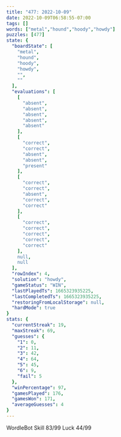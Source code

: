 ```yaml
---
title: "477: 2022-10-09"
date: 2022-10-09T06:58:55-07:00
tags: []
words: ["metal","hound","hoody","howdy"]
puzzles: [477]
state: {
  "boardState": [
    "metal",
    "hound",
    "hoody",
    "howdy",
    "",
    ""
  ],
  "evaluations": [
    [
      "absent",
      "absent",
      "absent",
      "absent",
      "absent"
    ],
    [
      "correct",
      "correct",
      "absent",
      "absent",
      "present"
    ],
    [
      "correct",
      "correct",
      "absent",
      "correct",
      "correct"
    ],
    [
      "correct",
      "correct",
      "correct",
      "correct",
      "correct"
    ],
    null,
    null
  ],
  "rowIndex": 4,
  "solution": "howdy",
  "gameStatus": "WIN",
  "lastPlayedTs": 1665323935225,
  "lastCompletedTs": 1665323935225,
  "restoringFromLocalStorage": null,
  "hardMode": true
}
stats: {
  "currentStreak": 19,
  "maxStreak": 69,
  "guesses": {
    "1": 0,
    "2": 11,
    "3": 42,
    "4": 64,
    "5": 45,
    "6": 9,
    "fail": 5
  },
  "winPercentage": 97,
  "gamesPlayed": 176,
  "gamesWon": 171,
  "averageGuesses": 4
}
---
```

<!-- more -->

WordleBot
Skill 83/99
Luck 44/99
